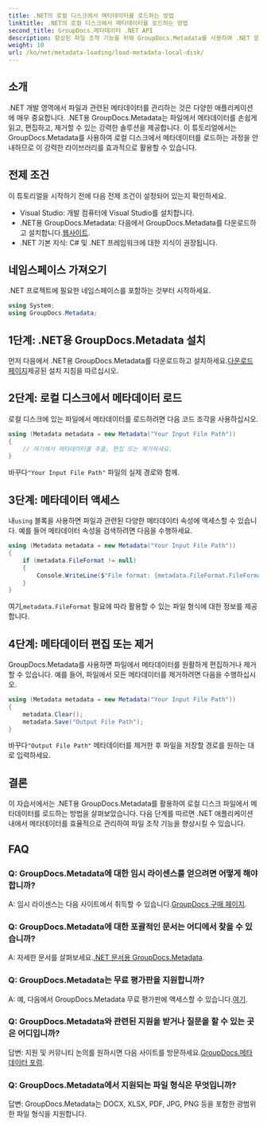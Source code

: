 ```yaml
---
title: .NET의 로컬 디스크에서 메타데이터를 로드하는 방법
linktitle: .NET의 로컬 디스크에서 메타데이터를 로드하는 방법
second_title: GroupDocs.메타데이터 .NET API
description: 향상된 파일 조작 기능을 위해 GroupDocs.Metadata를 사용하여 .NET 응용 프로그램의 파일 메타데이터를 쉽게 관리합니다.
weight: 10
url: /ko/net/metadata-loading/load-metadata-local-disk/
---
```

## 소개
.NET 개발 영역에서 파일과 관련된 메타데이터를 관리하는 것은 다양한 애플리케이션에 매우 중요합니다. .NET용 GroupDocs.Metadata는 파일에서 메타데이터를 손쉽게 읽고, 편집하고, 제거할 수 있는 강력한 솔루션을 제공합니다. 이 튜토리얼에서는 GroupDocs.Metadata를 사용하여 로컬 디스크에서 메타데이터를 로드하는 과정을 안내하므로 이 강력한 라이브러리를 효과적으로 활용할 수 있습니다.
## 전제 조건
이 튜토리얼을 시작하기 전에 다음 전제 조건이 설정되어 있는지 확인하세요.
- Visual Studio: 개발 컴퓨터에 Visual Studio를 설치합니다.
-  .NET용 GroupDocs.Metadata: 다음에서 GroupDocs.Metadata를 다운로드하고 설치합니다.[웹사이트](https://releases.groupdocs.com/metadata/net/).
- .NET 기본 지식: C# 및 .NET 프레임워크에 대한 지식이 권장됩니다.

## 네임스페이스 가져오기
.NET 프로젝트에 필요한 네임스페이스를 포함하는 것부터 시작하세요.
```csharp
using System;
using GroupDocs.Metadata;
```
## 1단계: .NET용 GroupDocs.Metadata 설치
 먼저 다음에서 .NET용 GroupDocs.Metadata를 다운로드하고 설치하세요.[다운로드 페이지](https://releases.groupdocs.com/metadata/net/)제공된 설치 지침을 따르십시오.
## 2단계: 로컬 디스크에서 메타데이터 로드
로컬 디스크에 있는 파일에서 메타데이터를 로드하려면 다음 코드 조각을 사용하십시오.
```csharp
using (Metadata metadata = new Metadata("Your Input File Path"))
{
    // 여기에서 메타데이터를 추출, 편집 또는 제거하세요.
}
```
 바꾸다`"Your Input File Path"` 파일의 실제 경로와 함께.
## 3단계: 메타데이터 액세스
 내`using` 블록을 사용하면 파일과 관련된 다양한 메타데이터 속성에 액세스할 수 있습니다. 예를 들어 메타데이터 속성을 검색하려면 다음을 수행하세요.
```csharp
using (Metadata metadata = new Metadata("Your Input File Path"))
{
    if (metadata.FileFormat != null)
    {
        Console.WriteLine($"File format: {metadata.FileFormat.FileFormatType}");
    }
}
```
 여기,`metadata.FileFormat` 필요에 따라 활용할 수 있는 파일 형식에 대한 정보를 제공합니다.
## 4단계: 메타데이터 편집 또는 제거
GroupDocs.Metadata를 사용하면 파일에서 메타데이터를 원활하게 편집하거나 제거할 수 있습니다. 예를 들어, 파일에서 모든 메타데이터를 제거하려면 다음을 수행하십시오.
```csharp
using (Metadata metadata = new Metadata("Your Input File Path"))
{
    metadata.Clear();
    metadata.Save("Output File Path");
}
```
 바꾸다`"Output File Path"` 메타데이터를 제거한 후 파일을 저장할 경로를 원하는 대로 입력하세요.

## 결론
이 자습서에서는 .NET용 GroupDocs.Metadata를 활용하여 로컬 디스크 파일에서 메타데이터를 로드하는 방법을 살펴보았습니다. 다음 단계를 따르면 .NET 애플리케이션 내에서 메타데이터를 효율적으로 관리하여 파일 조작 기능을 향상시킬 수 있습니다.

## FAQ
### Q: GroupDocs.Metadata에 대한 임시 라이센스를 얻으려면 어떻게 해야 합니까?
 A: 임시 라이센스는 다음 사이트에서 취득할 수 있습니다.[GroupDocs 구매 페이지](https://purchase.groupdocs.com/temporary-license/).
### Q: GroupDocs.Metadata에 대한 포괄적인 문서는 어디에서 찾을 수 있습니까?
 A: 자세한 문서를 살펴보세요.[.NET 문서용 GroupDocs.Metadata](https://tutorials.groupdocs.com/metadata/net/).
### Q: GroupDocs.Metadata는 무료 평가판을 지원합니까?
 A: 예, 다음에서 GroupDocs.Metadata 무료 평가판에 액세스할 수 있습니다.[여기](https://releases.groupdocs.com/).
### Q: GroupDocs.Metadata와 관련된 지원을 받거나 질문을 할 수 있는 곳은 어디입니까?
 답변: 지원 및 커뮤니티 논의를 원하시면 다음 사이트를 방문하세요.[GroupDocs.메타데이터 포럼](https://forum.groupdocs.com/c/metadata/14).
### Q: GroupDocs.Metadata에서 지원되는 파일 형식은 무엇입니까?
답변: GroupDocs.Metadata는 DOCX, XLSX, PDF, JPG, PNG 등을 포함한 광범위한 파일 형식을 지원합니다.